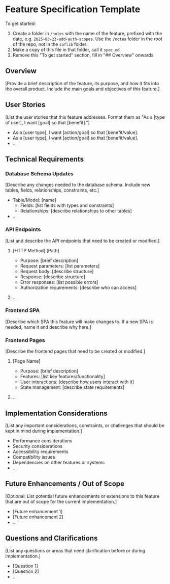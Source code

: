 # Feature Specification Template

To get started:

1. Create a folder in `/notes` with the name of the feature, prefixed with the date, e.g. `2025-03-23-add-auth-scopes`. Use the `/notes` folder in the _root_ of the repo, not in the `saflib` folder.
2. Make a copy of this file in that folder, call it `spec.md`
3. Remove this "To get started" section, fill in "## Overview" onwards.

## Overview

[Provide a brief description of the feature, its purpose, and how it fits into the overall product. Include the main goals and objectives of this feature.]

## User Stories

[List the user stories that this feature addresses. Format them as "As a [type of user], I want [goal] so that [benefit]."]

- As a [user type], I want [action/goal] so that [benefit/value].
- As a [user type], I want [action/goal] so that [benefit/value].
- ...

## Technical Requirements

### Database Schema Updates

[Describe any changes needed to the database schema. Include new tables, fields, relationships, constraints, etc.]

- Table/Model: [name]
  - Fields: [list fields with types and constraints]
  - Relationships: [describe relationships to other tables]
- ...

### API Endpoints

[List and describe the API endpoints that need to be created or modified.]

1. [HTTP Method] [Path]

   - Purpose: [brief description]
   - Request parameters: [list parameters]
   - Request body: [describe structure]
   - Response: [describe structure]
   - Error responses: [list possible errors]
   - Authorization requirements: [describe who can access]

2. ...

### Frontend SPA

[Describe which SPA this feature will make changes to. If a new SPA is needed, name it and describe why here.]

### Frontend Pages

[Describe the frontend pages that need to be created or modified.]

1. [Page Name]

   - Purpose: [brief description]
   - Features: [list key features/functionality]
   - User interactions: [describe how users interact with it]
   - State management: [describe state requirements]

2. ...

## Implementation Considerations

[List any important considerations, constraints, or challenges that should be kept in mind during implementation.]

- Performance considerations
- Security considerations
- Accessibility requirements
- Compatibility issues
- Dependencies on other features or systems
- ...

## Future Enhancements / Out of Scope

[Optional: List potential future enhancements or extensions to this feature that are out of scope for the current implementation.]

- [Future enhancement 1]
- [Future enhancement 2]
- ...

## Questions and Clarifications

[List any questions or areas that need clarification before or during implementation.]

- [Question 1]
- [Question 2]
- ...
